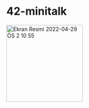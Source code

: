 # 42-minitalk
<img width="200" alt="Ekran Resmi 2022-04-29 ÖS 2 10 55" src="https://user-images.githubusercontent.com/62108864/165933733-1282baff-bfd3-4f30-9f6d-6db6ae2edc27.png">
